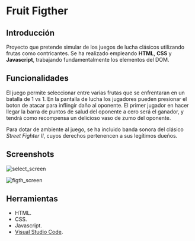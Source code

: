 # Fruit Figther

## Introducción

Proyecto que pretende simular de los juegos de lucha clásicos utilizando frutas como contricantes. Se ha realizado empleando **HTML**, **CSS** y **Javascript**, trabajando fundamentalmente los elementos del DOM.

## Funcionalidades

El juego permite seleccionar entre varias frutas que se enfrentaran en un batalla de 1 vs 1. En la pantalla de lucha los jugadores pueden presionar el boton de atacar para inflingir daño al oponente. El primer jugador en hacer llegar la barra de puntos de salud del oponente a cero será el ganador, y tendrá como recompensa un delicioso vaso de zumo del oponente.

Para dotar de ambiente al juego, se ha incluido banda sonora del clásico _Street Fighter II_, cuyos derechos pertenencen a sus legítimos dueños.

## Screenshots

![select_screen](https://user-images.githubusercontent.com/65553496/111064707-cee51a00-84b5-11eb-9c24-4839caa38823.png)

![figth_screen](https://user-images.githubusercontent.com/65553496/111064706-cdb3ed00-84b5-11eb-9760-270180fe87ab.png)

## Herramientas

- HTML.
- CSS.
- Javascript.
- [Visual Studio Code](https://code.visualstudio.com/).
